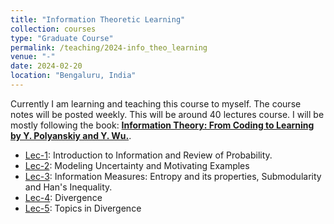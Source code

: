 ```yaml
---
title: "Information Theoretic Learning"
collection: courses
type: "Graduate Course"
permalink: /teaching/2024-info_theo_learning
venue: "-"
date: 2024-02-20
location: "Bengaluru, India"
---
```


Currently I am learning and teaching this course to myself. The course notes will be posted weekly. This will be around 40 lectures course. I will be mostly following the book: [**Information Theory: From Coding to Learning by Y. Polyanskiy and Y. Wu.**](https://people.lids.mit.edu/yp/homepage/data/itbook-export.pdf).

- [Lec-1](https://drive.google.com/drive/folders/1-q2EshGiJj7TaRRWJyhTasIelLeYNhfk): Introduction to Information and Review of Probability.
- [Lec-2](https://drive.google.com/drive/folders/1-q2EshGiJj7TaRRWJyhTasIelLeYNhfk): Modeling Uncertainty and Motivating Examples
- [Lec-3](https://drive.google.com/drive/folders/1-q2EshGiJj7TaRRWJyhTasIelLeYNhfk): Information Measures: Entropy and its properties, Submodularity and Han's Inequality.
- [Lec-4](https://drive.google.com/drive/folders/1-q2EshGiJj7TaRRWJyhTasIelLeYNhfk): Divergence
- [Lec-5](https://drive.google.com/drive/folders/1-q2EshGiJj7TaRRWJyhTasIelLeYNhfk): Topics in Divergence